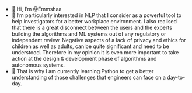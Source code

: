 - 👋 Hi, I’m @Emmshaa
- 👀 I’m particularly interested in NLP that I consider as a powerful tool to help investigators for a better workplace environment. I also realised that there is a great disconnect between the users and the experts building the algorithms and ML systems out of any regulatory or independent review. Negative aspects of a lack of privacy and ethics for children as well as adults, can be quite significant and need to be understood. Therefore in my opinion it is even more important to take action at the design & development phase of algorithms and autonomous systems.
- 🌱 That is why I am currently learning Python to get a better understanding of those challenges that engineers can face on a day-to-day.

<!---
Emmshaa/Emmshaa is a ✨ special ✨ repository because its `README.md` (this file) appears on your GitHub profile.
You can click the Preview link to take a look at your changes.
--->

